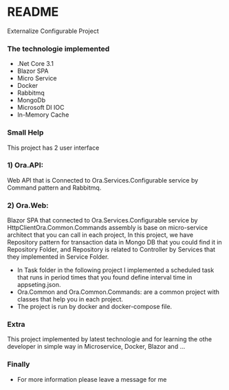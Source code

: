 # README #

Externalize Configurable Project

### The technologie implemented ###

* .Net Core 3.1
* Blazor SPA
* Micro Service
* Docker
* Rabbitmq
* MongoDb
* Microsoft DI IOC
* In-Memory Cache

### Small Help ###

This project has 2 user interface
### 1) Ora.API: ###
  Web API that is Connected to Ora.Services.Configurable service by Command pattern and Rabbitmq.

### 2) Ora.Web: ###
  Blazor SPA that connected to Ora.Services.Configurable service by HttpClientOra.Common.Commands assembly is base on micro-service architect that you can call in each project, In this project, we have Repository pattern for transaction data in Mongo DB that you could find it in Repository Folder, and Repository is related to Controller by Services that they implemented in Service Folder.
* In Task folder in the following project I implemented a scheduled task that runs in period times that you found define interval time in appseting.json.
* Ora.Common and Ora.Common.Commands: are a common project with classes that help you in each project.
* The project is run by docker and docker-compose file.

### Extra ###

This project implemented by latest technologie and for learning the othe developer in simple way in Microservice, Docker, Blazor and ...

### Finally ###

* For more information please leave a message for me
